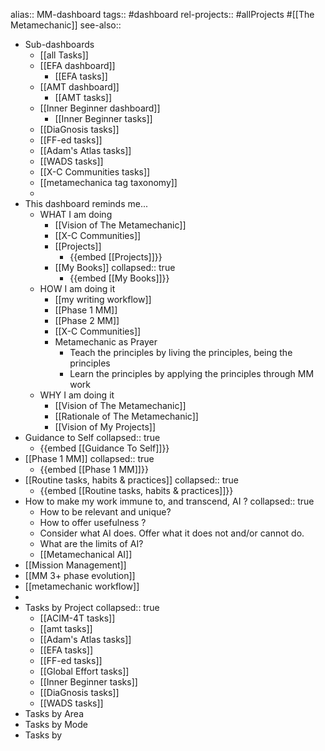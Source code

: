 alias:: MM-dashboard
tags:: #dashboard
rel-projects:: #allProjects #[[The Metamechanic]]
see-also::

- Sub-dashboards
	- [[all Tasks]]
	- [[EFA dashboard]]
		- [[EFA tasks]]
	- [[AMT dashboard]]
		- [[AMT tasks]]
	- [[Inner Beginner dashboard]]
		- [[Inner Beginner tasks]]
	- [[DiaGnosis tasks]]
	- [[FF-ed tasks]]
	- [[Adam's Atlas tasks]]
	- [[WADS tasks]]
	- [[X-C Communities tasks]]
	- [[metamechanica tag taxonomy]]
	-
- This dashboard reminds me...
	- WHAT I am doing
		- [[Vision of The Metamechanic]]
		- [[X-C Communities]]
		- [[Projects]]
			- {{embed [[Projects]]}}
		- [[My Books]]
		  collapsed:: true
			- {{embed [[My Books]]}}
	- HOW I am doing it
		- [[my writing workflow]]
		- [[Phase 1 MM]]
		- [[Phase 2 MM]]
		- [[X-C Communities]]
		- Metamechanic as Prayer
			- Teach the principles by living the principles, being the principles
			- Learn the principles by applying the principles through MM work
	- WHY I am doing it
		- [[Vision of The Metamechanic]]
		- [[Rationale of The Metamechanic]]
		- [[Vision of My Projects]]
- Guidance to Self
  collapsed:: true
	- {{embed [[Guidance To Self]]}}
- [[Phase 1 MM]]
  collapsed:: true
	- {{embed [[Phase 1 MM]]}}
- [[Routine tasks, habits & practices]]
  collapsed:: true
	- {{embed [[Routine tasks, habits & practices]]}}
- How to make my work immune to, and transcend, AI ?
  collapsed:: true
	- How to be relevant and unique?
	- How to offer usefulness ?
	- Consider what AI does. Offer what it does not and/or cannot do.
	- What are the limits of AI?
	- [[Metamechanical AI]]
- [[Mission Management]]
- [[MM 3+ phase evolution]]
- [[metamechanic workflow]]
-
- Tasks by Project
  collapsed:: true
	- [[ACIM-4T tasks]]
	- [[amt tasks]]
	- [[Adam's Atlas tasks]]
	- [[EFA tasks]]
	- [[FF-ed tasks]]
	- [[Global Effort tasks]]
	- [[Inner Beginner tasks]]
	- [[DiaGnosis tasks]]
	- [[WADS tasks]]
- Tasks by Area
- Tasks by Mode
- Tasks by
